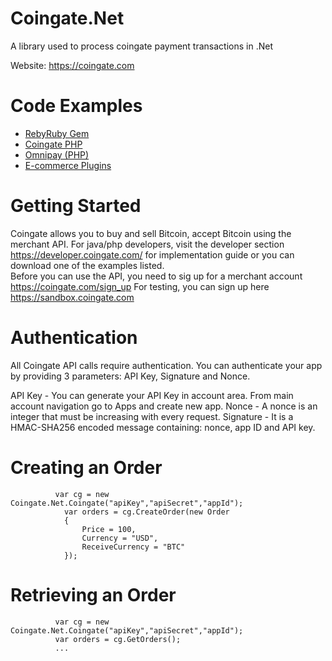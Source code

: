 
# Coingate.Net
A library used to process coingate payment transactions in .Net

Website: https://coingate.com

# Code Examples
<ul>
  <li><a href="https://rubygems.org/gems/coingate">RebyRuby Gem</a></li>
<li><a href="https://github.com/coingate/coingate-php">Coingate PHP</a></li>
<li><a href="https://github.com/thephpleague/omnipay">Omnipay (PHP)</a></li>
 <li><a href="https://coingate.com/plugins">E-commerce Plugins</a></li>
</ul>


# Getting Started

Coingate allows you to buy and sell Bitcoin, accept Bitcoin using the merchant API. 
For java/php developers, visit the developer section https://developer.coingate.com/ 
for implementation guide or you can download one of the examples listed.  
Before you can use the API, you need to sig up for a merchant account https://coingate.com/sign_up
For testing, you can sign up here https://sandbox.coingate.com

# Authentication

All Coingate API calls require authentication. You can authenticate your app by providing 3 parameters: API Key, Signature and Nonce.

API Key - You can generate your API Key in account area. From main account navigation go to Apps and create new app.
Nonce - A nonce is an integer that must be increasing with every request.
Signature - It is a HMAC-SHA256 encoded message containing: nonce, app ID and API key.

# Creating an Order

```
          var cg = new Coingate.Net.Coingate("apiKey","apiSecret","appId");
            var orders = cg.CreateOrder(new Order
            {
                Price = 100,
                Currency = "USD",
                ReceiveCurrency = "BTC"
            });
```

# Retrieving an Order

```
          var cg = new Coingate.Net.Coingate("apiKey","apiSecret","appId");
          var orders = cg.GetOrders();
          ...
```
